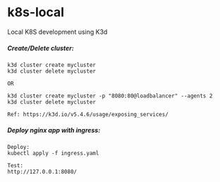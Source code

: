 # k8s-local
Local K8S development using K3d

##### Create/Delete cluster:
```
k3d cluster create mycluster
k3d cluster delete mycluster

OR

k3d cluster create mycluster -p "8080:80@loadbalancer" --agents 2
k3d cluster delete mycluster

Ref: https://k3d.io/v5.4.6/usage/exposing_services/
```
##### Deploy nginx app with ingress:
```
Deploy:
kubectl apply -f ingress.yaml

Test:
http://127.0.0.1:8080/
```

